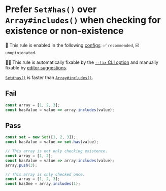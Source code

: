 # Prefer `Set#has()` over `Array#includes()` when checking for existence or non-existence

💼 This rule is enabled in the following [configs](https://github.com/sindresorhus/eslint-plugin-unicorn#recommended-config): ✅ `recommended`, ☑️ `unopinionated`.

🔧💡 This rule is automatically fixable by the [`--fix` CLI option](https://eslint.org/docs/latest/user-guide/command-line-interface#--fix) and manually fixable by [editor suggestions](https://eslint.org/docs/latest/use/core-concepts#rule-suggestions).

<!-- end auto-generated rule header -->
<!-- Do not manually modify this header. Run: `npm run fix:eslint-docs` -->

[`Set#has()`](https://developer.mozilla.org/en-US/docs/Web/JavaScript/Reference/Global_Objects/Set/has) is faster than [`Array#includes()`](https://developer.mozilla.org/en-US/docs/Web/JavaScript/Reference/Global_Objects/Array/includes).

## Fail

```js
const array = [1, 2, 3];
const hasValue = value => array.includes(value);
```

## Pass

```js
const set = new Set([1, 2, 3]);
const hasValue = value => set.has(value);
```

```js
// This array is not only checking existence.
const array = [1, 2];
const hasValue = value => array.includes(value);
array.push(3);
```

```js
// This array is only checked once.
const array = [1, 2, 3];
const hasOne = array.includes(1);
```
